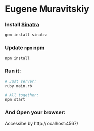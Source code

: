 # Eugene Muravitskiy

### Install [Sinatra](http://www.sinatrarb.com/)
```bash
gem install sinatra
```

### Update `npm` [npm](https://www.npmjs.com/)
```bash
npm install
```

### Run it:
```bash
# Just server:
ruby main.rb

# All together:
npm start
```
### And Open your browser:
Accessibe by http://localhost:4567/
